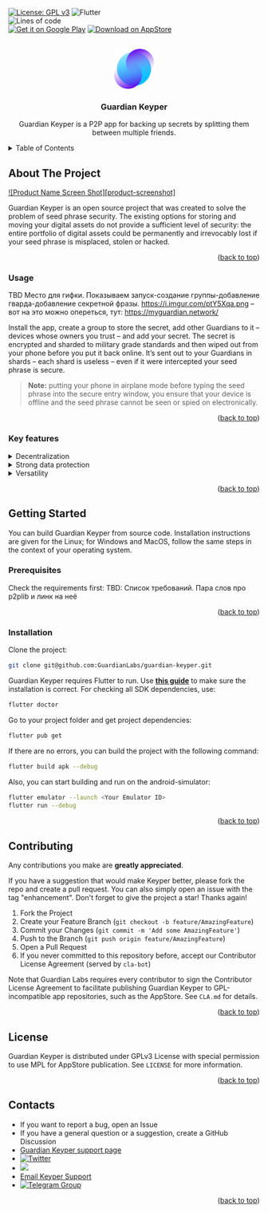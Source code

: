 <a name="readme-top"></a>
<!--
*** Readme template is based on https://github.com/othneildrew/Best-README-Template
-->


<!-- PROJECT SHIELDS -->


[![License: GPL v3](https://img.shields.io/badge/License-GPLv3-blue.svg)](https://www.gnu.org/licenses/gpl-3.0)
![Flutter](https://img.shields.io/badge/Flutter-%2302569B.svg?style=flat&logo=Flutter&logoColor=white)
<br />
![Lines of code](https://img.shields.io/tokei/lines/github/GuardianLabs/guardian-keyper?style=flat)
<br />
<a href="https://play.google.com/store/apps/details?id=com.guardianlabs.keyper"><img alt="Get it on Google Play" src="https://img.shields.io/badge/Google_Play-414141?style=for-the-badge&logo=google-play&logoColor=white"/></a>
<a href="https://apps.apple.com/dz/app/guardian-keyper/id1637977332"><img alt="Download on AppStore" src="https://img.shields.io/static/v1?label=AppStore&message=Download&logoColor=white&logo=appstore&style=for-the-badge"/></a>





<!-- PROJECT LOGO -->
<br />
<div align="center">
  <a href="https://github.com/GuardianLabs/guardian-keyper">
    <img src="assets/images/logo512.png" alt="Guardian Keyper" width="80" height="80">
  </a>

  <h3 align="center">Guardian Keyper</h3>

  <p align="center">
    Guardian Keyper is a P2P app for backing up secrets by splitting them between multiple friends.
  </p>
</div>



<!-- TABLE OF CONTENTS -->
<details>
  <summary>Table of Contents</summary>
  <ol>
    <li>
      <a href="#about-the-project">About The Project</a>
      <ul>
        <li><a href="#usage">Usage</a></li>
        <li><a href="#key-features">Key features</a></li>
      </ul>
    </li>
    <li>
      <a href="#getting-started">Getting Started</a>
      <ul>
        <li><a href="#prerequisites">Prerequisites</a></li>
        <li><a href="#installation">Installation</a></li>
      </ul>
    </li>
    <li><a href="#contributing">Contributing</a></li>
    <li><a href="#license">License</a></li>
    <li><a href="#contacts">Contacts</a></li>
  </ol>
</details>

<!-- ABOUT THE PROJECT -->
## About The Project

[![Product Name Screen Shot][product-screenshot]](https://example.com)

Guardian Keyper is an open source project that was created to solve the problem of seed phrase security. The existing options for storing and moving your digital assets do not provide a sufficient level of security: the entire portfolio of digital assets could be permanently and irrevocably lost if your seed phrase is misplaced, stolen or hacked.

<p align="right">(<a href="#readme-top">back to top</a>)</p>

<!-- USAGE -->
### Usage
TBD Место для гифки. Показываем запуск-создание группы-добавление гварда-добавление секретной фразы. https://i.imgur.com/ptY5Xqa.png – вот на это можно опереться, тут: https://myguardian.network/

Install the app, create a group to store the secret, add other Guardians to it – devices whose owners you trust – and add your secret. The secret is encrypted and sharded to military grade standards and then wiped out from your phone before you put it back online. It’s sent out to your Guardians in shards – each shard is useless – even if it were intercepted your seed phrase is secure.

> **Note:**  putting your phone in airplane mode before typing the seed phrase into the secure entry window, you ensure that your device is offline and the seed phrase cannot be seen or spied on electronically.

<p align="right">(<a href="#readme-top">back to top</a>)</p>

<!-- KEY FEATURES -->
### Key features
<details><summary>Decentralization</summary>The shards of the secret phrase are stored on several independent devices and are useless on their own. Even if someone gains unplanned access to one of them, the owner's digital assets will remain safe.</details>
<details><summary>Strong data protection</summary>Guardian’s Mesh Network uses public and private key pairs much like a blockchain, and does so to the highest encryption and security standards – so it’s fully encrypted end-to-end.  And if that’s not enough, it’s sharded as well.

We use the latest, and most cutting edge version of these technologies.  Things like : 
 - PGP style asymmetric public-key-based cryptography;
 - NAT puncturing;
 - Perfect Forward Secrecy (PFS) schemes, like those used in Signal, WhatsApp and Telegram.</details>
<details><summary>Versatility</summary>Guardian Keyper suitable for use with any password, seed phrase or other information that you want to keep secret.</details>

<p align="right">(<a href="#readme-top">back to top</a>)</p>

<!-- GETTING STARTED -->
## Getting Started
You can build Guardian Keyper from source code. Installation instructions are given for the Linux; for Windows and MacOS, follow the same steps in the context of your operating system.

### Prerequisites
Check the requirements first:
TBD:  Список требований. Пара слов про p2plib и линк на неё

<p align="right">(<a href="#readme-top">back to top</a>)</p>

### Installation

Сlone the project:
```sh
git clone git@github.com:GuardianLabs/guardian-keyper.git
```
Guardian Keyper requires Flutter to run. Use [__this guide__](https://docs.flutter.dev/get-started/install) to make sure the installation is correct. 
For checking all SDK dependencies, use:
```sh
flutter doctor
```
Go to your project folder and get project dependencies:
```sh
flutter pub get
```
If there are no errors, you can build the project with the following command:
```sh
flutter build apk --debug
```
Also, you can start building and run on the android-simulator:
```sh
flutter emulator --launch <Your Emulator ID>
flutter run --debug
```


<p align="right">(<a href="#readme-top">back to top</a>)</p>

<!-- CONTRIBUTING -->
## Contributing

Any contributions you make are **greatly appreciated**.

If you have a suggestion that would make Keyper better, please fork the repo and create a pull request. You can also simply open an issue with the tag "enhancement".
Don't forget to give the project a star! Thanks again!

1. Fork the Project
2. Create your Feature Branch (`git checkout -b feature/AmazingFeature`)
3. Commit your Changes (`git commit -m 'Add some AmazingFeature'`)
4. Push to the Branch (`git push origin feature/AmazingFeature`)
5. Open a Pull Request
6. If you never committed to this repository before, accept our Contributor License Agreement (served by `cla-bot`)

Note that Guardian Labs requires every contributor to sign the Contributor License Agreement to facilitate publishing Guardian Keyper to GPL-incompatible app repositories, such as the AppStore. See `CLA.md` for details.

<p align="right">(<a href="#readme-top">back to top</a>)</p>

<!-- LICENSE -->
## License

Guardian Keyper is distributed under GPLv3 License with special permission to use MPL for AppStore publication. See `LICENSE` for more information.

<p align="right">(<a href="#readme-top">back to top</a>)</p>

<!-- CONTACTS -->
## Contacts
* If you want to report a bug, open an Issue
* If you have a general question or a suggestion, create a GitHub Discussion
* [Guardian Keyper support page](https://myguardian.network/support/)
* [![Twitter](https://img.shields.io/twitter/url/https/twitter.com/cloudposse.svg?style=social&label=Follow%20%40guardian_labs)](https://twitter.com/guardian_labs)
* [![](https://dcbadge.vercel.app/api/server/keyper?style=flat)](https://discord.gg/keyper)
* [Email Keyper Support](Keyper.support@guardianlabs.org)
* [![Telegram Group](https://img.shields.io/endpoint?color=neon&style=flat&url=https%3A%2F%2Ftg.sumanjay.workers.dev%2Fguardian_keyper_support)](https://telegram.dog/guardian_keyper_support)

<p align="right">(<a href="#readme-top">back to top</a>)</p>


